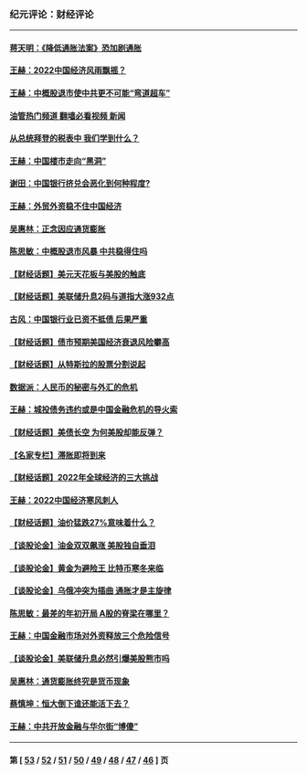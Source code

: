 ### 纪元评论：财经评论
---
#### [蒋天明：《降低通胀法案》恐加剧通胀](../../pages/nsc1026/n13806996.md?10270330) 
#### [王赫：2022中国经济风雨飘摇？](../../pages/nsc1026/n13803207.md?10270330) 
#### [王赫：中概股退市使中共更不可能“弯道超车”](../../pages/nsc1026/n13802858.md?10270330) 
#### [油管热门频道 翻墙必看视频 新闻](ok?10270330)
#### [从总统拜登的税表中 我们学到什么？](../../pages/nsc1026/n13773081.md?10270330) 
#### [王赫：中国楼市走向“黑洞”](../../pages/nsc1026/n13770647.md?10270330) 
#### [谢田：中国银行挤兑会恶化到何种程度?](../../pages/nsc1026/n13766965.md?10270330) 
#### [王赫：外贸外资稳不住中国经济](../../pages/nsc1026/n13753933.md?10270330) 
#### [吴惠林：正念因应通货膨胀](../../pages/nsc1026/n13750350.md?10270330) 
#### [陈思敏：中概股退市风暴 中共稳得住吗](../../pages/nsc1026/n13738978.md?10270330) 
#### [【财经话题】美元天花板与美股的触底](../../pages/nsc1026/n13736495.md?10270330) 
#### [【财经话题】美联储升息2码与道指大涨932点](../../pages/nsc1026/n13727377.md?10270330) 
#### [古风：中国银行业已资不抵债 后果严重](../../pages/nsc1026/n13726111.md?10270330) 
#### [【财经话题】债市预期美国经济衰退风险攀高](../../pages/nsc1026/n13698043.md?10270330) 
#### [【财经话题】从特斯拉的股票分割说起](../../pages/nsc1026/n13679733.md?10270330) 
#### [数据派：人民币的秘密与外汇的危机](../../pages/nsc1026/n13667092.md?10270330) 
#### [王赫：城投债务违约或是中国金融危机的导火索](../../pages/nsc1026/n13665322.md?10270330) 
#### [【财经话题】美债长空 为何美股却能反弹？](../../pages/nsc1026/n13665895.md?10270330) 
#### [【名家专栏】滞胀即将到来](../../pages/nsc1026/n13658171.md?10270330) 
#### [【财经话题】2022年全球经济的三大挑战](../../pages/nsc1026/n13654423.md?10270330) 
#### [王赫：2022中国经济寒风刺人](../../pages/nsc1026/n13651403.md?10270330) 
#### [【财经话题】油价猛跌27%意味着什么？](../../pages/nsc1026/n13648767.md?10270330) 
#### [【谈股论金】油金双双飙涨 美股独自垂泪](../../pages/nsc1026/n13631742.md?10270330) 
#### [【谈股论金】黄金为避险王 比特币寒冬来临](../../pages/nsc1026/n13600406.md?10270330) 
#### [【谈股论金】乌俄冲突为插曲 通胀才是主旋律](../../pages/nsc1026/n13576797.md?10270330) 
#### [陈思敏：最差的年初开局 A股的脊梁在哪里？](../../pages/nsc1026/n13558359.md?10270330) 
#### [王赫：中国金融市场对外资释放三个危险信号](../../pages/nsc1026/n13546389.md?10270330) 
#### [【谈股论金】美联储升息必然引爆美股熊市吗](../../pages/nsc1026/n13519194.md?10270330) 
#### [吴惠林：通货膨胀终究是货币现象](../../pages/nsc1026/n13512979.md?10270330) 
#### [蔡慎坤：恒大倒下谁还能活下去？](../../pages/nsc1026/n13501831.md?10270330) 
#### [王赫：中共开放金融与华尔街“博傻”](../../pages/nsc1026/n13501138.md?10270330) 

---
#### 第 [ [53](./53.md?10270330) / [52](./52.md?10270330) / [51](./51.md?10270330) / [50](./50.md?10270330) / [49](./49.md?10270330) / [48](./48.md?10270330) / [47](./47.md?10270330) / [46](./46.md?10270330) ] 页
